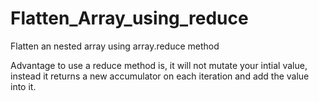 # Flatten_Array_using_reduce
Flatten an nested array using array.reduce method

Advantage to use a reduce method is, it will not mutate your intial value, instead it returns a new accumulator on each iteration and add the value into it.
